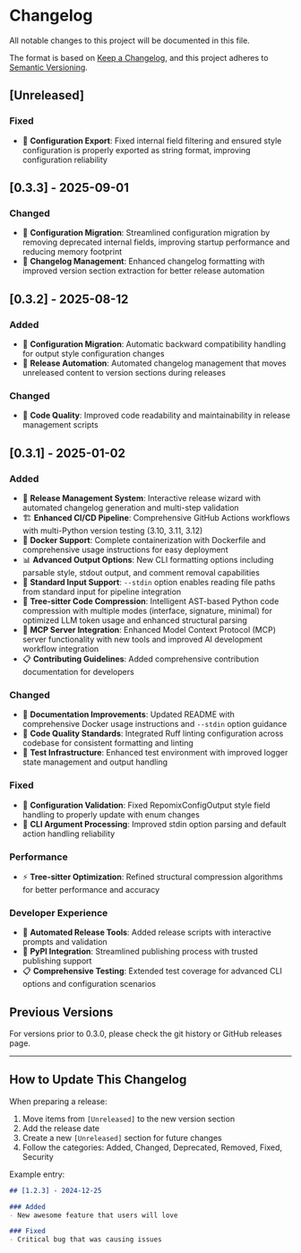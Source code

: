 # Changelog

All notable changes to this project will be documented in this file.

The format is based on [Keep a Changelog](https://keepachangelog.com/en/1.0.0/),
and this project adheres to [Semantic Versioning](https://semver.org/spec/v2.0.0.html).

## [Unreleased]

### Fixed
- 🔧 **Configuration Export**: Fixed internal field filtering and ensured style configuration is properly exported as string format, improving configuration reliability

## [0.3.3] - 2025-09-01

### Changed
- 🧹 **Configuration Migration**: Streamlined configuration migration by removing deprecated internal fields, improving startup performance and reducing memory footprint
- 📝 **Changelog Management**: Enhanced changelog formatting with improved version section extraction for better release automation

## [0.3.2] - 2025-08-12

### Added
- 🔄 **Configuration Migration**: Automatic backward compatibility handling for output style configuration changes
- 🚀 **Release Automation**: Automated changelog management that moves unreleased content to version sections during releases

### Changed
- 🧹 **Code Quality**: Improved code readability and maintainability in release management scripts

## [0.3.1] - 2025-01-02

### Added
- 🚀 **Release Management System**: Interactive release wizard with automated changelog generation and multi-step validation
- 🏗️ **Enhanced CI/CD Pipeline**: Comprehensive GitHub Actions workflows with multi-Python version testing (3.10, 3.11, 3.12)
- 🐳 **Docker Support**: Complete containerization with Dockerfile and comprehensive usage instructions for easy deployment
- 📊 **Advanced Output Options**: New CLI formatting options including parsable style, stdout output, and comment removal capabilities
- 🔧 **Standard Input Support**: `--stdin` option enables reading file paths from standard input for pipeline integration
- 🌳 **Tree-sitter Code Compression**: Intelligent AST-based Python code compression with multiple modes (interface, signature, minimal) for optimized LLM token usage and enhanced structural parsing
- 🤖 **MCP Server Integration**: Enhanced Model Context Protocol (MCP) server functionality with new tools and improved AI development workflow integration
- 📋 **Contributing Guidelines**: Added comprehensive contribution documentation for developers

### Changed  
- 📖 **Documentation Improvements**: Updated README with comprehensive Docker usage instructions and `--stdin` option guidance
- 🎯 **Code Quality Standards**: Integrated Ruff linting configuration across codebase for consistent formatting and linting
- 🧪 **Test Infrastructure**: Enhanced test environment with improved logger state management and output handling

### Fixed
- 🐛 **Configuration Validation**: Fixed RepomixConfigOutput style field handling to properly update with enum changes
- 🔧 **CLI Argument Processing**: Improved stdin option parsing and default action handling reliability

### Performance
- ⚡ **Tree-sitter Optimization**: Refined structural compression algorithms for better performance and accuracy

### Developer Experience
- 🤖 **Automated Release Tools**: Added release scripts with interactive prompts and validation
- 🔐 **PyPI Integration**: Streamlined publishing process with trusted publishing support
- 📋 **Comprehensive Testing**: Extended test coverage for advanced CLI options and configuration scenarios

## Previous Versions

For versions prior to 0.3.0, please check the git history or GitHub releases page.

---

## How to Update This Changelog

When preparing a release:

1. Move items from `[Unreleased]` to the new version section
2. Add the release date 
3. Create a new `[Unreleased]` section for future changes
4. Follow the categories: Added, Changed, Deprecated, Removed, Fixed, Security

Example entry:
```markdown
## [1.2.3] - 2024-12-25

### Added
- New awesome feature that users will love

### Fixed  
- Critical bug that was causing issues
```